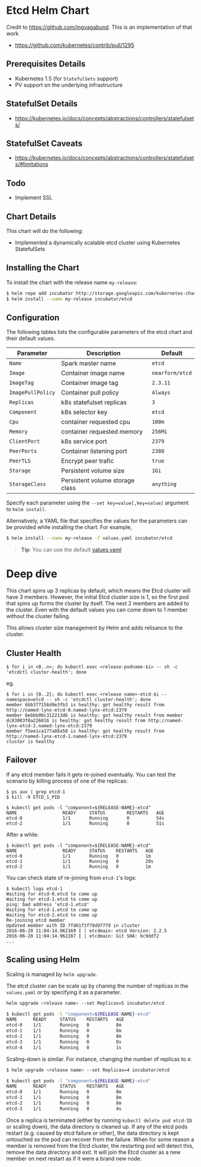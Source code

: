 # Etcd Helm Chart

Credit to https://github.com/ingvagabund. This is an implementation of that work

* https://github.com/kubernetes/contrib/pull/1295

## Prerequisites Details
* Kubernetes 1.5 (for `StatefulSets` support)
* PV support on the underlying infrastructure

## StatefulSet Details
* https://kubernetes.io/docs/concepts/abstractions/controllers/statefulsets/

## StatefulSet Caveats
* https://kubernetes.io/docs/concepts/abstractions/controllers/statefulsets/#limitations

## Todo
* Implement SSL

## Chart Details
This chart will do the following:

* Implemented a dynamically scalable etcd cluster using Kubernetes StatefulSets

## Installing the Chart

To install the chart with the release name `my-release`:

```bash
$ helm repo add incubator http://storage.googleapis.com/kubernetes-charts-incubator
$ helm install --name my-release incubator/etcd
```

## Configuration

The following tables lists the configurable parameters of the etcd chart and their default values.

| Parameter               | Description                        | Default                                                    |
| ----------------------- | ---------------------------------- | ---------------------------------------------------------- |
| `Name`                  | Spark master name                  | `etcd`                                                     |
| `Image`                 | Container image name               | `nearform/etcd`                      |
| `ImageTag`              | Container image tag                | `2.3.11`                                                    |
| `ImagePullPolicy`       | Container pull policy              | `Always`                                                   |
| `Replicas`              | k8s statefulset replicas           | `3`                                                        |
| `Component`             | k8s selector key                   | `etcd`                                                     |
| `Cpu`                   | container requested cpu            | `100m`                                                     |
| `Memory`                | container requested memory         | `256Mi`                                                    |
| `ClientPort`            | k8s service port                   | `2379`                                                     |
| `PeerPorts`             | Container listening port           | `2380`                                                     |
| `PeerTLS`               | Encrypt peer trafic |               `true`                                                     |
| `Storage`               | Persistent volume size             | `1Gi`                                                      |
| `StorageClass`          | Persistent volume storage class    | `anything`                                                 |

Specify each parameter using the `--set key=value[,key=value]` argument to `helm install`.

Alternatively, a YAML file that specifies the values for the parameters can be provided while installing the chart. For example,

```bash
$ helm install --name my-release -f values.yaml incubator/etcd
```

> **Tip**: You can use the default [values.yaml](values.yaml)

# Deep dive
This chart spins up 3 replicas by default, which means the Etcd cluster will have 3 members. However, the initial Etcd cluster size is 1, so the first pod that spins up forms the cluster by itself. The next 2 members are added to the cluster. Even with the default values you can come down to 1 member without the cluster failing.

This allows cluster size management by Helm and adds relisance to the cluster.

## Cluster Health

```
$ for i in <0..n>; do kubectl exec <release-podname-$i> -- sh -c 'etcdctl cluster-health'; done
```
eg.
```
$ for i in {0..2}; do kubectl exec <release name>-etcd-$i --namespace=etcd -- sh -c 'etcdctl cluster-health'; done
member 6bb377156d9e3fb3 is healthy: got healthy result from http://named-lynx-etcd-0.named-lynx-etcd:2379
member 8ebbb00c312213d6 is healthy: got healthy result from member dc83003f0a226816 is healthy: got healthy result from http://named-lynx-etcd-2.named-lynx-etcd:2379
member f5ee1ca177a88a58 is healthy: got healthy result from http://named-lynx-etcd-1.named-lynx-etcd:2379
cluster is healthy
```

## Failover

If any etcd member fails it gets re-joined eventually.
You can test the scenario by killing process of one of the replicas:

```shell
$ ps aux | grep etcd-1
$ kill -9 ETCD_1_PID
```

```shell
$ kubectl get pods -l "component=${RELEASE-NAME}-etcd"
NAME                 READY     STATUS        RESTARTS   AGE
etcd-0               1/1       Running       0          54s
etcd-2               1/1       Running       0          51s
```

After a while:

```shell
$ kubectl get pods -l "component=${RELEASE-NAME}-etcd"
NAME                 READY     STATUS    RESTARTS   AGE
etcd-0               1/1       Running   0          1m
etcd-1               1/1       Running   0          20s
etcd-2               1/1       Running   0          1m
```

You can check state of re-joining from ``etcd-1``'s logs:

```shell
$ kubectl logs etcd-1
Waiting for etcd-0.etcd to come up
Waiting for etcd-1.etcd to come up
ping: bad address 'etcd-1.etcd'
Waiting for etcd-1.etcd to come up
Waiting for etcd-2.etcd to come up
Re-joining etcd member
Updated member with ID 7fd61f3f79d97779 in cluster
2016-06-20 11:04:14.962169 I | etcdmain: etcd Version: 2.2.5
2016-06-20 11:04:14.962287 I | etcdmain: Git SHA: bc9ddf2
...
```

## Scaling using Helm

Scaling is managed by `helm upgrade`.

The etcd cluster can be scale up by chaning the number of replicas in the `values.yaml` or by specifying it as a parameter.

```sh
helm upgrade <release name> --set Replicas=5 incubator/etcd

$ kubectl get pods -l "component=${RELEASE-NAME}-etcd"
NAME      READY     STATUS    RESTARTS   AGE
etcd-0    1/1       Running   0          8m
etcd-1    1/1       Running   0          8m
etcd-2    1/1       Running   0          8m
etcd-3    1/1       Running   0          8s
etcd-4    1/1       Running   0          1s
```

Scaling-down is similar. For instance, changing the number of replicas to ``4``:

```sh
$ helm upgrade <release name> --set Replicas=4 incubator/etcd

$ kubectl get pods -l "component=${RELEASE-NAME}-etcd"
NAME      READY     STATUS    RESTARTS   AGE
etcd-0    1/1       Running   0          8m
etcd-1    1/1       Running   0          8m
etcd-2    1/1       Running   0          8m
etcd-3    1/1       Running   0          4s
```

Once a replica is terminated (either by running ``kubectl delete pod etcd-ID`` or scaling down), the data directory is cleaned up.
If any of the etcd pods restart (e.g. caused by etcd failure or other),
the data directory is kept untouched so the pod can recover from the failure. When for some reason a member is removed from the Etcd cluster, the restarting pod will detect this, remove the data directory and exit. It will join the Etcd cluster as a new member on next restart as if it were a brand new node.
